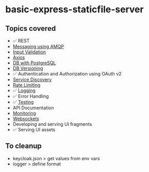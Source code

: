 # basic-express-staticfile-server

## Topics covered
- ✅ REST
- [Messaging using AMQP](https://www.npmjs.com/package/amqplib)
- [Input Validation](https://express-validator.github.io/docs/)
- [Axios](https://blog.openreplay.com/fetch-vs-axios-which-is-the-best-library-for-making-http-requests)
- [DB with PostgreSQL](https://typeorm.io/#/)
- [DB Versioning](https://typeorm.io/#/migrations)
- ✅ Authentication and Authorization using OAuth v2
- [Service Discovery](https://github.com/jquatier/eureka-js-client)
- [Rate Limiting](https://github.com/animir/node-rate-limiter-flexible/wiki/Express-Middleware)
- ✅ [Logging](https://geshan.com.np/blog/2021/01/nodejs-logging-library/)
- ✅ Error Handling
- ✅ [Testing](https://dev.to/nedsoft/testing-nodejs-express-api-with-jest-and-supertest-1km6)
- API Documentation
- [Monitoring](https://stackabuse.com/nodejs-application-monitoring-with-prometheus-and-grafana)
- [Websockets](https://www.npmjs.com/package/ws)
- Developing and serving UI fragments
- ✅ Serving UI assets

## To cleanup
- keycloak.json > get values from env vars
- logger > define format
